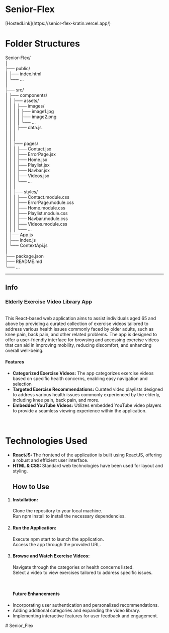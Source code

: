 <h1>Senior-Flex</h1>
<p>[HostedLink](https://senior-flex-kratin.vercel.app/)</p>
<h1>Folder Structures</h1>
Senior-Flex/ <br/>
│<br/>
├── public/<br/>
│   ├── index.html<br/>
│   └── ...<br/>
│<br/>
├── src/<br/>
│   ├── components/<br/>
│   │   ├── assets/<br/>
│   │   │   ├── images/<br/>
│   │   │   │   ├── image1.jpg<br/>
│   │   │   │   ├── image2.png<br/>
│   │   │   │   └── ...<br/>
│   │   │   ├── data.js<br/>
│   │   │   <br/>
│   │   │<br/>
│   │   ├── pages/<br/>
│   │   │   ├── Contact.jsx<br/>
│   │   │   ├── ErrorPage.jsx<br/>
│   │   │   ├── Home.jsx <br/>
│   │   │   ├── Playlist.jsx<br/>
│   │   │   ├── Navbar.jsx <br/>
│   │   │   ├── Videos.jsx <br/>
│   │   │   └── ... <br/>
│   │   │<br/>
│   │   ├── styles/ <br/>
│   │   │   ├── Contact.module.css <br/>
│   │   │   ├── ErrorPage.module.css <br/>
│   │   │   ├── Home.module.css <br/>
│   │   │   ├── Playlist.module.css <br/>
│   │   │   ├── Navbar.module.css <br/>
│   │   │   ├── Videos.module.css <br/>
│   │   │   └── ... <br/>
│   ├── App.js <br/>
│   ├── index.js <br/>
│   └── ContextApi.js <br/>
│ <br/>
├── package.json <br/>
├── README.md <br/>
└── ... <br/>
<hr/>
<h2>Info</h2>
<p>
  <h3>Elderly Exercise Video Library App</h3><br/>
    This React-based web application aims to assist individuals aged 65 and above by providing a curated collection of exercise videos tailored to address various health issues commonly faced by older adults, such as knee pain, back pain, and other related problems. The app is designed to offer a user-friendly interface for browsing and accessing exercise videos that can aid in improving mobility, reducing discomfort, and enhancing overall well-being.<br/>
</p>
    <h4>Features</h4>

 <ul>
    <li><b>Categorized Exercise Videos:</b>  The app categorizes exercise videos based on specific health concerns, enabling easy navigation and selection</li>
        <li><b>Targeted Exercise Recommendations: </b>Curated video playlists designed to address various health issues commonly experienced by the elderly, including knee pain, back pain, and more.</li>
                <li><b>Embedded YouTube Videos:</b> Utilizes embedded YouTube video players to provide a seamless viewing experience within the application.</li>
    </ul>
    <br/>
    <h1>Technologies Used</h1>
    <ul>
    <li><b>ReactJS: </b>The frontend of the application is built using ReactJS, offering a robust and efficient user interface.</li>
        <li><b>HTML & CSS: </b>  Standard web technologies have been used for layout and styling.</li>
    </ul>

<ol>
<h2>How to Use
</h2>
<li>
<h4><b>Installation:
</b></h4></li>
Clone the repository to your local machine.<br/>
Run npm install to install the necessary dependencies.<br/>

<li>
<h4><b>Run the Application:</b></h4>
</li>
Execute npm start to launch the application.<br/>
Access the app through the provided URL.<br/>

<li>
<h4><b>Browse and Watch Exercise Videos:</b></h4>
</li>
Navigate through the categories or health concerns listed.<br/>
Select a video to view exercises tailored to address specific issues.<br/>

</ol>

<br/>
<ul>
<h4>Future Enhancements
</h4>
<li>Incorporating user authentication and personalized recommendations.
</li>
<li>Adding additional categories and expanding the video library.
</li>
<li>Implementing interactive features for user feedback and engagement.
</li>

</ul>
#   S e n i o r _ F l e x  
 